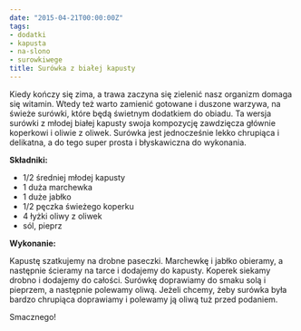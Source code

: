 ```yaml
---
date: "2015-04-21T00:00:00Z"
tags:
- dodatki
- kapusta
- na-slono
- surowkiwege
title: Surówka z białej kapusty
---
```

Kiedy kończy się zima, a trawa zaczyna się zielenić nasz organizm domaga się witamin. Wtedy też warto zamienić gotowane i duszone warzywa, na świeże surówki, które będą świetnym dodatkiem do obiadu. Ta wersja surówki z młodej białej kapusty swoja kompozycję zawdzięcza głównie koperkowi i oliwie z oliwek. Surówka jest jednocześnie lekko chrupiąca i delikatna, a do tego super prosta i błyskawiczna do wykonania.

**Składniki:**

* 1/2 średniej młodej kapusty
* 1 duża marchewka
* 1 duże jabłko
* 1/2 pęczka świeżego koperku
* 4 łyżki oliwy z oliwek
* sól, pieprz

**Wykonanie:**

Kapustę szatkujemy na drobne paseczki. Marchewkę i jabłko obieramy, a następnie ścieramy na tarce i dodajemy do kapusty. Koperek siekamy drobno i dodajemy do całości. Surówkę doprawiamy do smaku solą i pieprzem, a następnie polewamy oliwą. Jeżeli chcemy, żeby surówka była bardzo chrupiąca doprawiamy i polewamy ją oliwą tuż przed podaniem.

Smacznego!
    